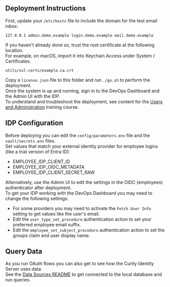 
## Deployment Instructions

First, update your `/etc/hosts` file to include the domain for the test email inbox:

```text
127.0.0.1 admin.demo.example login.demo.example mail.demo.example
```

If you haven't already done so, trust the root certificate at the following location.\
For example, on macOS, import it into Keychain Access under System / Certificates.

```text
utils/ssl-certs/example.ca.crt
```

Copy a `license.json` file to this folder and run `./go.sh` to perform the deployment.\
Once the system is up and running, sign in to the DevOps Dashboard and the Admin UI with the IDP.\
To understand and troubleshoot the deployment, see content for the [Users and Administration](https://curity.io/training/users-and-authentication) training course.

## IDP Configuration

Before deploying you can edit the `config/parameters.env` file and the `vault/secrets.env` files.\
Set values that match your external identity provider for employee logins (like a trial version of Entra ID):

- EMPLOYEE_IDP_CLIENT_ID
- EMPLOYEE_IDP_OIDC_METADATA
- EMPLOYEE_IDP_CLIENT_SECRET_RAW

Alternatively, use the Admin UI to edit the settings in the OIDC (employees) authenticator after deployment.\
To get your IDP working with the DevOps Dashboard you may need to change the following settings:

- For some providers you may need to activate the `Fetch User Info` setting to get values like the user's email.
- Edit the `user_type_set_procedure` authentication action to set your preferred employee email suffix.
- Edit the `employee_set_subject_procedure` authentication action to set the groups claim and user display name.

## Query Data

As you run OAuth flows you can also get to see how the Curity Identity Server uses data.\
See the [Data Sources README](../../2-data-sources/README.md) to get connected to the local database and run queries.

